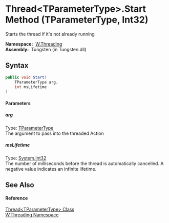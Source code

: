 Thread&lt;TParameterType>.Start Method (TParameterType, Int32)
==============================================================
   Starts the thread if it's not already running

  **Namespace:**  [W.Threading][1]  
  **Assembly:**  Tungsten (in Tungsten.dll)

Syntax
------

```csharp
public void Start(
	TParameterType arg,
	int msLifetime
)
```

#### Parameters

##### *arg*
Type: [TParameterType][2]  
The argument to pass into the threaded Action

##### *msLifetime*
Type: [System.Int32][3]  
The number of milliseconds before the thread is automatically cancelled. A negative value indicates an infinite lifetime.


See Also
--------

#### Reference
[Thread&lt;TParameterType> Class][2]  
[W.Threading Namespace][1]  

[1]: ../README.md
[2]: README.md
[3]: http://msdn.microsoft.com/en-us/library/td2s409d